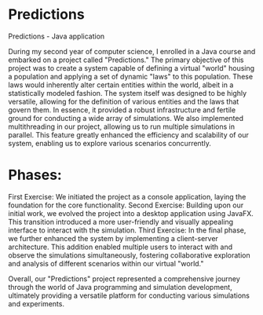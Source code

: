 # Predictions
Predictions - Java application
 
During my second year of computer science, I enrolled in a Java course and embarked on a project called "Predictions." The primary objective of this project was to create a system capable of defining a virtual "world" housing a population and applying a set of dynamic "laws" to this population. These laws would inherently alter certain entities within the world, albeit in a statistically modeled fashion.
The system itself was designed to be highly versatile, allowing for the definition of various entities and the laws that govern them. In essence, it provided a robust infrastructure and fertile ground for conducting a wide array of simulations.
We also implemented multithreading in our project, allowing us to run multiple simulations in parallel. This feature greatly enhanced the efficiency and scalability of our system, enabling us to explore various scenarios concurrently.
 
# Phases:
 
First Exercise: We initiated the project as a console application, laying the foundation for the core functionality.
Second Exercise: Building upon our initial work, we evolved the project into a desktop application using JavaFX. This transition introduced a more user-friendly and visually appealing interface to interact with the simulation.
Third Exercise: In the final phase, we further enhanced the system by implementing a client-server architecture. This addition enabled multiple users to interact with and observe the simulations simultaneously, fostering collaborative exploration and analysis of different scenarios within our virtual "world."
 
Overall, our "Predictions" project represented a comprehensive journey through the world of Java programming and simulation development, ultimately providing a versatile platform for conducting various simulations and experiments.
